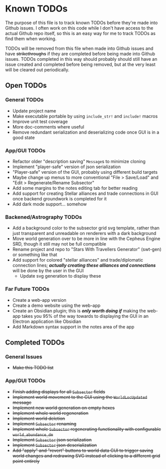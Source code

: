 # Known TODOs

The purpose of this file is to track known TODOs before they're made into Github issues.
I often work on this code while I don't have access to the actual Github repo itself, so this is an easy way for me to track TODOs as find them when working.

TODOs will be removed from this file when made into Github issues and have ~~strikethroughs~~ if they are completed before being made into Github issues.
TODOs completed in this way should probably should still have an issue created and completed before being removed, but at the very least will be cleared out periodically.

## Open TODOs

### General TODOs
- Update project name
- Make executable portable by using `include_str!` and `include!` macros
- Improve unit test coverage
- More doc-comments where useful
- Remove redundant serialization and deserializing code once GUI is in a good state

### App/GUI TODOs
- Refactor older "description saving" `Message`s to minimize cloning
- Implement "player-safe" version of json serialization
- "Player-safe" version of the GUI, probably using different build targets
- Maybe change up menus to more conventional "File > Save/Load" and "Edit > Regenerate/Rename Subsector"
- Add some margins to the notes editing tab for better reading
- Add support for creating Stellar alliances and trade connections in GUI once backend groundwork is completed for it
- Add dark mode support... somehow

### Backened/Astrography TODOs
- Add a background color to the subsector grid svg template, rather than just transparent and unreadable on renderers with a dark background
- Move world generation over to be more in line with the Cepheus Engine SRD, though it still may not be full compatible
- Rename project and repo to "Stars With Travellers Generator" (swt-gen) or something like that
- Add support for colored "stellar alliances" and trade/diplomatic connection lines; ***actually creating these alliances and connections*** will be done by the user in the GUI
    - Update svg generation to display these

### Far Future TODOs
- Create a web-app version
- Create a demo website using the web-app
- Create an Obsidian plugin; this is ***only worth doing if*** making the web-app takes you 95% of the way towards to displaying the GUI in an Electron application like Obsidian
- Add Markdown syntax support in the notes area of the app

## Completed TODOs

### General Issues
- ~~Make this TODO list~~

### App/GUI TODOs
- ~~Finish adding displays for all `Subsector` fields~~
- ~~Implement world movement to the GUI using the `WorldLocUpdated` message~~
- ~~Implement new world generation on empty hexes~~
- ~~Implement whole world regeneration~~
- ~~Implement world deletion~~
- ~~Implement `Subsector` renaming~~
- ~~Implement whole `Subsector` regenerating functionality with configurable `world_abundance_dm`~~
- ~~Implement `Subsector` json serialization~~
- ~~Implement `Subsector` json deserialization~~
- ~~Add "apply" and "revert" buttons to world data GUI to trigger saving world changes and redrawing SVG instead of clicking to a different grid point entirely~~
